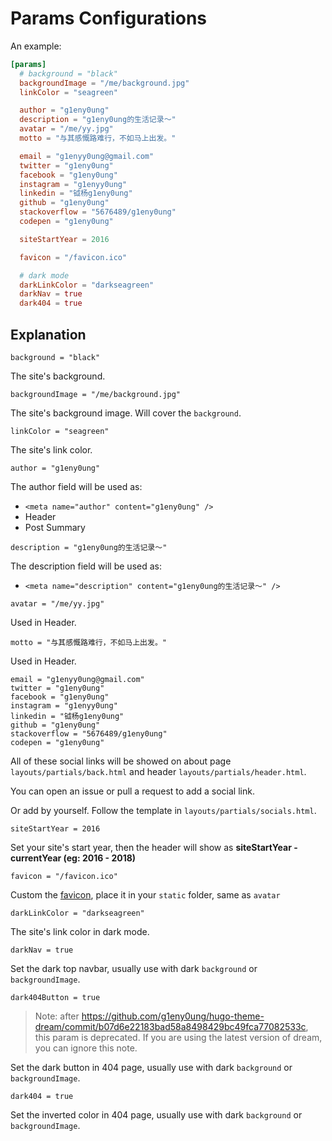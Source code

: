 # Params Configurations

An example:

```toml
[params]
  # background = "black"
  backgroundImage = "/me/background.jpg"
  linkColor = "seagreen"

  author = "g1eny0ung"
  description = "g1eny0ung的生活记录～"
  avatar = "/me/yy.jpg"
  motto = "与其感慨路难行，不如马上出发。"

  email = "g1enyy0ung@gmail.com"
  twitter = "g1eny0ung"
  facebook = "g1eny0ung"
  instagram = "g1enyy0ung"
  linkedin = "钺杨g1eny0ung"
  github = "g1eny0ung"
  stackoverflow = "5676489/g1eny0ung"
  codepen = "g1eny0ung"

  siteStartYear = 2016

  favicon = "/favicon.ico"

  # dark mode
  darkLinkColor = "darkseagreen"
  darkNav = true
  dark404 = true
```

## Explanation

`background = "black"`

The site's background.

`backgroundImage = "/me/background.jpg"`

The site's background image. Will cover the `background`.

`linkColor = "seagreen"`

The site's link color.

`author = "g1eny0ung"`

The author field will be used as:

- `<meta name="author" content="g1eny0ung" />`
- Header
- Post Summary

`description = "g1eny0ung的生活记录～"`

The description field will be used as:

- `<meta name="description" content="g1eny0ung的生活记录～" />`

`avatar = "/me/yy.jpg"`

Used in Header.

`motto = "与其感慨路难行，不如马上出发。"`

Used in Header.

`email = "g1enyy0ung@gmail.com"`<br />
`twitter = "g1eny0ung"`<br />
`facebook = "g1eny0ung"`<br />
`instagram = "g1enyy0ung"`<br />
`linkedin = "钺杨g1eny0ung"`<br />
`github = "g1eny0ung"`<br />
`stackoverflow = "5676489/g1eny0ung"`<br />
`codepen = "g1eny0ung"`

All of these social links will be showed on about page `layouts/partials/back.html` and header `layouts/partials/header.html`.

You can open an issue or pull a request to add a social link.

Or add by yourself. Follow the template in `layouts/partials/socials.html`.

`siteStartYear = 2016`

Set your site's start year, then the header will show as **siteStartYear - currentYear (eg: 2016 - 2018)**

`favicon = "/favicon.ico"`

Custom the [favicon](https://en.wikipedia.org/wiki/Favicon), place it in your `static` folder, same as `avatar`

`darkLinkColor = "darkseagreen"`

The site's link color in dark mode.

`darkNav = true`

Set the dark top navbar, usually use with dark `background` or `backgroundImage`.

`dark404Button = true`

> Note: after <https://github.com/g1eny0ung/hugo-theme-dream/commit/b07d6e22183bad58a8498429bc49fca77082533c>, this param is deprecated. If you are using the latest version of dream, you can ignore this note.

Set the dark button in 404 page, usually use with dark `background` or `backgroundImage`.

`dark404 = true`

Set the inverted color in 404 page, usually use with dark `background` or `backgroundImage`.
